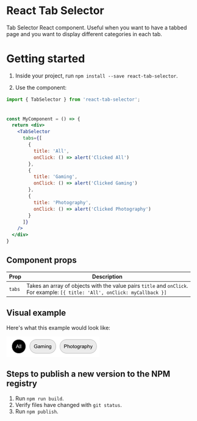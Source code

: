 # React Tab Selector

Tab Selector React component. Useful when you want to have a tabbed page and you want to display different categories in each tab.

# Getting started

1. Inside your project, run `npm install --save react-tab-selector`.

2. Use the component:

```jsx
import { TabSelector } from 'react-tab-selector';


const MyComponent = () => {
  return <div>
    <TabSelector
      tabs={[
        {
          title: 'All',
          onClick: () => alert('Clicked All')
        },
        {
          title: 'Gaming',
          onClick: () => alert('Clicked Gaming')
        },
        {
          title: 'Photography',
          onClick: () => alert('Clicked Photography')
        }
      ]}
    />
  </div>
}
```

## Component props
| Prop   | Description                                                                                                                   |
|--------|-------------------------------------------------------------------------------------------------------------------------------|
| `tabs` | Takes an array of objects with the value pairs `title` and `onClick`.<br/> For example: `[{ title: 'All', onClick: myCallback }]`  |


## Visual example

Here's what this example would look like:

![TabSelector example](assets/tab-selector.png)

## Steps to publish a new version to the NPM registry

1. Run `npm run build`.
2. Verify files have changed with `git status`.
3. Run `npm publish`.

